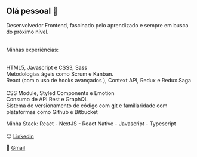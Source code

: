 ## Olá pessoal 👋

Desenvolvedor Frontend, fascinado pelo aprendizado e sempre em busca do próximo nível. 

<br/>Minhas experiências:

<br/>HTML5, Javascript e CSS3, Sass
<br/>Metodologias ágeis como Scrum e Kanban. 
<br/>React (com o uso de hooks avançados ), Context API, Redux e Redux Saga  
<br/>CSS Module, Styled Components e Emotion
<br/>Consumo de API Rest e GraphQL
<br/>Sistema de versionamento de código com git e familiaridade com plataformas como Github e Bitbucket 

Minha Stack: React - NextJS - React Native - Javascript - Typescript
</br></br>😉 [Linkedin](https://www.linkedin.com/in/thyago-ribeiro-879113206/) 
 
📧 [Gmail](thyagoribeiro608@gmail.com)
